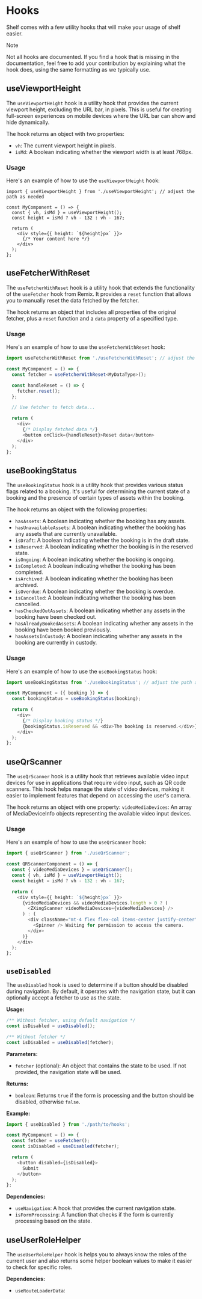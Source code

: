 # Hooks

Shelf comes with a few utility hooks that will make your usage of shelf easier.

> [!NOTE]
> Not all hooks are documented. If you find a hook that is missing in the documentation, feel free to add your contribution by explaining what the hook does, using the same formatting as we typically use.

## useViewportHeight

The `useViewportHeight` hook is a utility hook that provides the current viewport height, excluding the URL bar, in pixels. This is useful for creating full-screen experiences on mobile devices where the URL bar can show and hide dynamically.

The hook returns an object with two properties:

- `vh`: The current viewport height in pixels.
- `isMd`: A boolean indicating whether the viewport width is at least 768px.

### Usage

Here's an example of how to use the `useViewportHeight` hook:

```typescriptreact
import { useViewportHeight } from './useViewportHeight'; // adjust the path as needed

const MyComponent = () => {
  const { vh, isMd } = useViewportHeight();
  const height = isMd ? vh - 132 : vh - 167;

  return (
    <div style={{ height: `${height}px` }}>
      {/* Your content here */}
    </div>
  );
};
```

## useFetcherWithReset

The `useFetcherWithReset` hook is a utility hook that extends the functionality of the `useFetcher` hook from Remix. It provides a `reset` function that allows you to manually reset the data fetched by the fetcher.

The hook returns an object that includes all properties of the original fetcher, plus a `reset` function and a `data` property of a specified type.

### Usage

Here's an example of how to use the `useFetcherWithReset` hook:

```typescript
import useFetcherWithReset from './useFetcherWithReset'; // adjust the path as needed

const MyComponent = () => {
  const fetcher = useFetcherWithReset<MyDataType>();

  const handleReset = () => {
    fetcher.reset();
  };

  // Use fetcher to fetch data...

  return (
    <div>
      {/* Display fetched data */}
      <button onClick={handleReset}>Reset data</button>
    </div>
  );
};
```

## useBookingStatus

The `useBookingStatus` hook is a utility hook that provides various status flags related to a booking. It's useful for determining the current state of a booking and the presence of certain types of assets within the booking.

The hook returns an object with the following properties:

- `hasAssets`: A boolean indicating whether the booking has any assets.
- `hasUnavailableAssets`: A boolean indicating whether the booking has any assets that are currently unavailable.
- `isDraft`: A boolean indicating whether the booking is in the draft state.
- `isReserved`: A boolean indicating whether the booking is in the reserved state.
- `isOngoing`: A boolean indicating whether the booking is ongoing.
- `isCompleted`: A boolean indicating whether the booking has been completed.
- `isArchived`: A boolean indicating whether the booking has been archived.
- `isOverdue`: A boolean indicating whether the booking is overdue.
- `isCancelled`: A boolean indicating whether the booking has been cancelled.
- `hasCheckedOutAssets`: A boolean indicating whether any assets in the booking have been checked out.
- `hasAlreadyBookedAssets`: A boolean indicating whether any assets in the booking have been booked previously.
- `hasAssetsInCustody`: A boolean indicating whether any assets in the booking are currently in custody.

### Usage

Here's an example of how to use the `useBookingStatus` hook:

```typescript
import useBookingStatus from './useBookingStatus'; // adjust the path as needed

const MyComponent = ({ booking }) => {
  const bookingStatus = useBookingStatus(booking);

  return (
    <div>
      {/* Display booking status */}
      {bookingStatus.isReserved && <div>The booking is reserved.</div>}
    </div>
  );
};
```

## useQrScanner

The `useQrScanner` hook is a utility hook that retrieves available video input devices for use in applications that require video input, such as QR code scanners. This hook helps manage the state of video devices, making it easier to implement features that depend on accessing the user's camera.

The hook returns an object with one property:
`videoMediaDevices`: An array of MediaDeviceInfo objects representing the available video input devices.

### Usage

Here's an example of how to use the `useQrScanner` hook:

```typescript
import { useQrScanner } from './useQrScanner';

const QRScannerComponent = () => {
  const { videoMediaDevices } = useQrScanner();
  const { vh, isMd } = useViewportHeight();
  const height = isMd ? vh - 132 : vh - 167;

  return (
    <div style={{ height: `${height}px` }}>
      {videoMediaDevices && videoMediaDevices.length > 0 ? (
        <ZXingScanner videoMediaDevices={videoMediaDevices} />
      ) : (
        <div className="mt-4 flex flex-col items-center justify-center">
          <Spinner /> Waiting for permission to access the camera.
        </div>
      )}
    </div>
  );
};
```

## `useDisabled`

The `useDisabled` hook is used to determine if a button should be disabled during navigation. By default, it operates with the navigation state, but it can optionally accept a fetcher to use as the state.

**Usage:**

```typescript
/** Without fetcher, using default navigation */
const isDisabled = useDisabled();

/** Without fetcher */
const isDisabled = useDisabled(fetcher);
```

**Parameters:**

- `fetcher` (optional): An object that contains the state to be used. If not provided, the navigation state will be used.

**Returns:**

- `boolean`: Returns `true` if the form is processing and the button should be disabled, otherwise `false`.

**Example:**

```typescript
import { useDisabled } from './path/to/hooks';

const MyComponent = () => {
  const fetcher = useFetcher();
  const isDisabled = useDisabled(fetcher);

  return (
    <button disabled={isDisabled}>
      Submit
    </button>
  );
};
```

**Dependencies:**

- `useNavigation`: A hook that provides the current navigation state.
- `isFormProcessing`: A function that checks if the form is currently processing based on the state.

## useUserRoleHelper

The `useUserRoleHelper` hook is helps you to always know the roles of the current user and also returns some helper boolean values to make it easier to check for specific roles.

**Dependencies:**

- `useRouteLoaderData`: 

